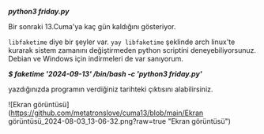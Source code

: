 ***python3 friday.py***

Bir sonraki 13.Cuma'ya kaç gün kaldığını gösteriyor.

```libfaketime``` diye bir şeyler var. ```yay libfaketime``` şeklinde arch linux'te kurarak sistem zamanını değiştirmeden python scriptini deneyebiliyorsunuz. Debian ve Windows için indirmeleri de var sanıyorum.

***$ faketime '2024-09-13' /bin/bash -c 'python3 friday.py'*** 

yazdığınızda programın verdiğiniz tarihteki çıktısını alabilirsiniz.

![Ekran görüntüsü](https://github.com/metatronslove/cuma13/blob/main/Ekran görüntüsü_2024-08-03_13-06-32.png?raw=true "Ekran görüntüsü")
